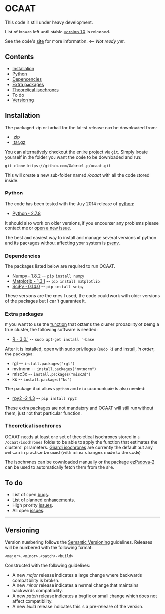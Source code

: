 # OCAAT

This code is still under heavy development.

List of issues left until stable [version 1.0](https://github.com/Gabriel-p/ocaat/milestones/v1.0.0) is released.

See the code's [site][1] for more information. <-- *Not ready yet*.

## Contents

- [Installation](#installation)
 - [Python](#python)
 - [Dependencies](#dependencies)
 - [Extra packages](#extra-packages)
 - [Theoretical isochrones](#theoretical-isochrones)
- [To do](#to-do)
- [Versioning](#versioning)

<!-- end toc -->

## Installation

The packaged zip or tarball for the latest release can be downloaded from:

* [.zip](https://github.com/Gabriel-p/ocaat/releases)
* [.tar.gz](https://github.com/Gabriel-p/ocaat/releases)

You can alternatively checkout the entire project via `git`. Simply locate
yourself in the folder you want the code to be downloaded and run:

    git clone https://github.com/Gabriel-p/ocaat.git

This will create a new sub-folder named _/ocaat_ with all the code
stored inside.

### Python

The code has been tested with the July 2014 release of [python](www.python.org):

* [Python - 2.7.8](https://www.python.org/download/releases/2.7.8/)

It should also work on older versions, if you encounter any problems please contact me or [open a new issue](https://github.com/Gabriel-p/ocaat/issues/new).

The best and easiest way to install and manage  several versions of python and its packages without  affecting your system is [pyenv](https://github.com/yyuu/pyenv).

### Dependencies

The packages listed below are required to run OCAAT.

* [Numpy - 1.8.2][4] -- `pip install numpy`
* [Matplotlib - 1.3.1][6] -- `pip install matplotlib`
* [SciPy  - 0.14.0][5] -- `pip install scipy`

These versions are the ones I used, the code could work with older versions of the
packages but I can't guarantee it.

### Extra packages
If you want to use the [function](https://github.com/Gabriel-p/ocaat/blob/master/functions/get_p_value.py) that obtains the cluster probability of being a true cluster, the following software is needed:

* [R - 3.0.1][3] -- `sudo apt-get install r-base`

After it is installed, open with sudo privileges (`sudo R`) and install, _in order_, the packages:

* rgl -- `install.packages("rgl")`
* mvtnorm -- `install.packages("mvtnorm")`
* misc3d -- `install.packages("misc3d")`
* ks -- `install.packages("ks")`

The package that allows `python` and `R` to coomunicate is also needed:

* [rpy2  -2.4.3](http://rpy.sourceforge.net/) -- `pip install rpy2`

These extra packages are not mandatory and OCAAT will still run without them, just not that particular function.

### Theoretical isochrones

OCAAT needs at least one set of theoretical isochrones stored in a `/ocaat/isochrones` folder to be able to apply the function that estimates the clusters' parameters.
[Girardi isochrones][7] are currently the default but any set can in practice be used (with minor changes made to the code)

The isochrones can be downloaded manually or the package [ezPadova-2][8] can be used to automatically fetch them from the site.

## To do

* List of open [bugs][9].
* List of planned [enhancements][10].
* High priority [issues][11].
* All open [issues][12].

***

## Versioning

Version numbering follows the [Semantic Versioning](http://semver.org/) guidelines. Releases will be numbered with the following format:

`<major>.<minor>.<patch>-<build>`

Constructed with the following guidelines:

* A new *major* release indicates a large change where backwards compatibility is broken.
* A new *minor* release indicates a normal change that maintains backwards compatibility.
* A new *patch* release indicates a bugfix or small change which does not affect compatibility.
* A new *build* release indicates this is a pre-release of the version.


[1]: http://gabriel-p.github.io/ocaat/
[3]: http://www.r-project.org/
[4]: http://www.numpy.org/
[5]: http://www.scipy.org/
[6]: http://matplotlib.org/
[7]: http://stev.oapd.inaf.it/cgi-bin/cmd
[8]: https://github.com/Gabriel-p/ezpadova
[9]: https://github.com/Gabriel-p/ocaat/issues?q=is%3Aopen+is%3Aissue+label%3Abug
[10]: https://github.com/Gabriel-p/ocaat/issues?q=is%3Aopen+is%3Aissue+label%3Aenhancement
[11]: https://github.com/Gabriel-p/ocaat/issues?q=is%3Aopen+is%3Aissue+label%3Aprior%3Ahigh
[12]: https://github.com/Gabriel-p/ocaat/issues
